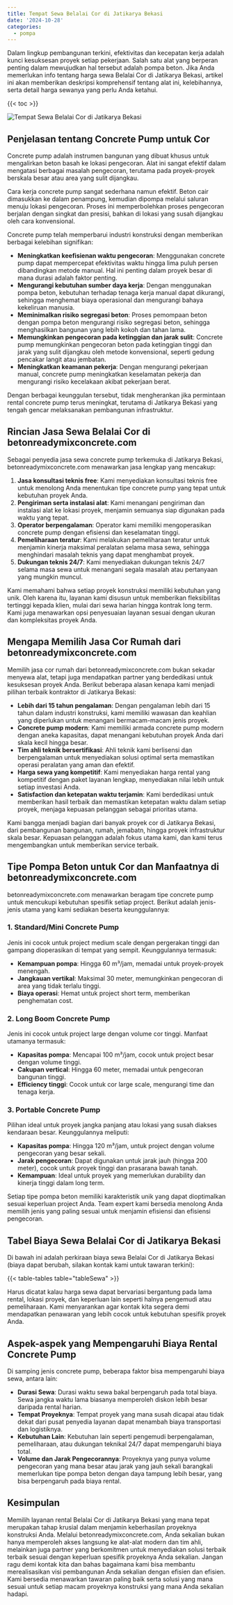 ```yaml
---
title: Tempat Sewa Belalai Cor di Jatikarya Bekasi
date: '2024-10-28'
categories:
  - pompa
---
```


Dalam lingkup pembangunan terkini, efektivitas dan kecepatan kerja adalah kunci kesuksesan proyek setiap pekerjaan. Salah satu alat yang berperan penting dalam mewujudkan hal tersebut adalah pompa beton. Jika Anda memerlukan info tentang harga sewa Belalai Cor di Jatikarya Bekasi, artikel ini akan memberikan deskripsi komprehensif tentang alat ini, kelebihannya, serta detail harga sewanya yang perlu Anda ketahui.

{{< toc >}}

![Tempat Sewa Belalai Cor di Jatikarya Bekasi](https://betoncor8.github.io/pump/concrete-pump%20(7).png)

## Penjelasan tentang Concrete Pump untuk Cor

Concrete pump adalah instrumen bangunan yang dibuat khusus untuk mengalirkan beton basah ke lokasi pengecoran. Alat ini sangat efektif dalam mengatasi berbagai masalah pengecoran, terutama pada proyek-proyek berskala besar atau area yang sulit dijangkau.

Cara kerja concrete pump sangat sederhana namun efektif. Beton cair dimasukkan ke dalam penampung, kemudian dipompa melalui saluran menuju lokasi pengecoran. Proses ini memperbolehkan proses pengecoran berjalan dengan singkat dan presisi, bahkan di lokasi yang susah dijangkau oleh cara konvensional.

Concrete pump telah memperbarui industri konstruksi dengan memberikan berbagai kelebihan signifikan:

- **Meningkatkan keefisienan waktu pengecoran**: Menggunakan concrete pump dapat mempercepat efektivitas waktu hingga lima puluh persen dibandingkan metode manual. Hal ini penting dalam proyek besar di mana durasi adalah faktor penting.
- **Mengurangi kebutuhan sumber daya kerja**: Dengan menggunakan pompa beton, kebutuhan terhadap tenaga kerja manual dapat dikurangi, sehingga menghemat biaya operasional dan mengurangi bahaya kekeliruan manusia.
- **Meminimalkan risiko segregasi beton**: Proses pemompaan beton dengan pompa beton mengurangi risiko segregasi beton, sehingga menghasilkan bangunan yang lebih kokoh dan tahan lama.
- **Memungkinkan pengecoran pada ketinggian dan jarak sulit**: Concrete pump memungkinkan pengecoran beton pada ketinggian tinggi dan jarak yang sulit dijangkau oleh metode konvensional, seperti gedung pencakar langit atau jembatan.
- **Meningkatkan keamanan pekerja**: Dengan mengurangi pekerjaan manual, concrete pump meningkatkan keselamatan pekerja dan mengurangi risiko kecelakaan akibat pekerjaan berat.

Dengan berbagai keunggulan tersebut, tidak mengherankan jika permintaan rental concrete pump terus meningkat, terutama di Jatikarya Bekasi yang tengah gencar melaksanakan pembangunan infrastruktur.

## Rincian Jasa Sewa Belalai Cor di betonreadymixconcrete.com

Sebagai penyedia jasa sewa concrete pump terkemuka di Jatikarya Bekasi, betonreadymixconcrete.com menawarkan jasa lengkap yang mencakup:

1. **Jasa konsultasi teknis free**: Kami menyediakan konsultasi teknis free untuk menolong Anda menentukan tipe concrete pump yang tepat untuk kebutuhan proyek Anda.
2. **Pengiriman serta instalasi alat**: Kami menangani pengiriman dan instalasi alat ke lokasi proyek, menjamin semuanya siap digunakan pada waktu yang tepat.
3. **Operator berpengalaman**: Operator kami memiliki mengoperasikan concrete pump dengan efisiensi dan keselamatan tinggi.
4. **Pemeliharaan teratur**: Kami melakukan pemeliharaan teratur untuk menjamin kinerja maksimal peralatan selama masa sewa, sehingga menghindari masalah teknis yang dapat menghambat proyek.
5. **Dukungan teknis 24/7**: Kami menyediakan dukungan teknis 24/7 selama masa sewa untuk menangani segala masalah atau pertanyaan yang mungkin muncul.

Kami memahami bahwa setiap proyek konstruksi memiliki kebutuhan yang unik. Oleh karena itu, layanan kami disusun untuk memberikan fleksibilitas tertinggi kepada klien, mulai dari sewa harian hingga kontrak long term. Kami juga menawarkan opsi penyesuaian layanan sesuai dengan ukuran dan kompleksitas proyek Anda.

## Mengapa Memilih Jasa Cor Rumah dari betonreadymixconcrete.com

Memilih jasa cor rumah dari betonreadymixconcrete.com bukan sekadar menyewa alat, tetapi juga mendapatkan partner yang berdedikasi untuk kesuksesan proyek Anda. Berikut beberapa alasan kenapa kami menjadi pilihan terbaik kontraktor di Jatikarya Bekasi:

- **Lebih dari 15 tahun pengalaman**: Dengan pengalaman lebih dari 15 tahun dalam industri konstruksi, kami memiliki wawasan dan keahlian yang diperlukan untuk menangani bermacam-macam jenis proyek.
- **Concrete pump modern**: Kami memiliki armada concrete pump modern dengan aneka kapasitas, dapat menangani kebutuhan proyek Anda dari skala kecil hingga besar.
- **Tim ahli teknik bersertifikasi**: Ahli teknik kami berlisensi dan berpengalaman untuk menyediakan solusi optimal serta memastikan operasi peralatan yang aman dan efektif.
- **Harga sewa yang kompetitif**: Kami menyediakan harga rental yang kompetitif dengan paket layanan lengkap, menyediakan nilai lebih untuk setiap investasi Anda.
- **Satisfaction dan ketepatan waktu terjamin**: Kami berdedikasi untuk memberikan hasil terbaik dan memastikan ketepatan waktu dalam setiap proyek, menjaga kepuasan pelanggan sebagai prioritas utama.

Kami bangga menjadi bagian dari banyak proyek cor di Jatikarya Bekasi, dari pembangunan bangunan, rumah, jemabatn, hingga proyek infrastruktur skala besar. Kepuasan pelanggan adalah fokus utama kami, dan kami terus mengembangkan untuk memberikan service terbaik.

## Tipe Pompa Beton untuk Cor dan Manfaatnya di betonreadymixconcrete.com

betonreadymixconcrete.com menawarkan beragam tipe concrete pump untuk mencukupi kebutuhan spesifik setiap project. Berikut adalah jenis-jenis utama yang kami sediakan beserta keunggulannya:

### 1\. Standard/Mini Concrete Pump

Jenis ini cocok untuk project medium scale dengan pergerakan tinggi dan gampang dioperasikan di tempat yang sempit. Keunggulannya termasuk:

- **Kemampuan pompa**: Hingga 60 m³/jam, memadai untuk proyek-proyek menengah.
- **Jangkauan vertikal**: Maksimal 30 meter, memungkinkan pengecoran di area yang tidak terlalu tinggi.
- **Biaya operasi**: Hemat untuk project short term, memberikan penghematan cost.

### 2\. Long Boom Concrete Pump

Jenis ini cocok untuk project large dengan volume cor tinggi. Manfaat utamanya termasuk:

- **Kapasitas pompa**: Mencapai 100 m³/jam, cocok untuk project besar dengan volume tinggi.
- **Cakupan vertical**: Hingga 60 meter, memadai untuk pengecoran bangunan tinggi.
- **Efficiency tinggi**: Cocok untuk cor large scale, mengurangi time dan tenaga kerja.

### 3\. Portable Concrete Pump

Pilihan ideal untuk proyek jangka panjang atau lokasi yang susah diakses kendaraan besar. Keunggulannya meliputi:

- **Kapasitas pompa**: Hingga 120 m³/jam, untuk project dengan volume pengecoran yang besar sekali.
- **Jarak pengecoran**: Dapat digunakan untuk jarak jauh (hingga 200 meter), cocok untuk proyek tinggi dan prasarana bawah tanah.
- **Kemampuan**: Ideal untuk proyek yang memerlukan durability dan kinerja tinggi dalam long term.

Setiap tipe pompa beton memiliki karakteristik unik yang dapat dioptimalkan sesuai keperluan project Anda. Team expert kami bersedia menolong Anda memilih jenis yang paling sesuai untuk menjamin efisiensi dan efisiensi pengecoran.

## Tabel Biaya Sewa Belalai Cor di Jatikarya Bekasi

Di bawah ini adalah perkiraan biaya sewa Belalai Cor di Jatikarya Bekasi (biaya dapat berubah, silakan kontak kami untuk tawaran terkini):

{{< table-tables table="tableSewa" >}}

Harus dicatat kalau harga sewa dapat bervariasi bergantung pada lama rental, lokasi proyek, dan keperluan lain seperti halnya pengemudi atau pemeliharaan. Kami menyarankan agar kontak kita segera demi mendapatkan penawaran yang lebih cocok untuk kebutuhan spesifik proyek Anda.

## Aspek-aspek yang Mempengaruhi Biaya Rental Concrete Pump

Di samping jenis concrete pump, beberapa faktor bisa mempengaruhi biaya sewa, antara lain:

- **Durasi Sewa**: Durasi waktu sewa bakal berpengaruh pada total biaya. Sewa jangka waktu lama biasanya memperoleh diskon lebih besar daripada rental harian.
- **Tempat Proyeknya**: Tempat proyek yang mana susah dicapai atau tidak dekat dari pusat penyedia layanan dapat menambah biaya transportasi dan logistiknya.
- **Kebutuhan Lain**: Kebutuhan lain seperti pengemudi berpengalaman, pemeliharaan, atau dukungan teknikal 24/7 dapat mempengaruhi biaya total.
- **Volume dan Jarak Pengecorannya**: Proyeknya yang punya volume pengecoran yang mana besar atau jarak yang jauh sekali barangkali memerlukan tipe pompa beton dengan daya tampung lebih besar, yang bisa berpengaruh pada biaya rental.

## Kesimpulan

Memilih layanan rental Belalai Cor di Jatikarya Bekasi yang mana tepat merupakan tahap krusial dalam menjamin keberhasilan proyeknya konstruksi Anda. Melalui betonreadymixconcrete.com, Anda sekalian bukan hanya memperoleh akses langsung ke alat-alat modern dan tim ahli, melainkan juga partner yang berkomitmen untuk menyediakan solusi terbaik terbaik sesuai dengan keperluan spesifik proyeknya Anda sekalian. Jangan ragu demi kontak kita dan bahas bagaimana kami bisa membantu merealisasikan visi pembangunan Anda sekalian dengan efisien dan efisien. Kami bersedia menawarkan tawaran paling baik serta solusi yang mana sesuai untuk setiap macam proyeknya konstruksi yang mana Anda sekalian hadapi.
